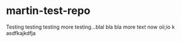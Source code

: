 # martin-test-repo

Testing testing testing
more testing...blal bla bla
more text now
oii;io k
asdfkajkdfja
